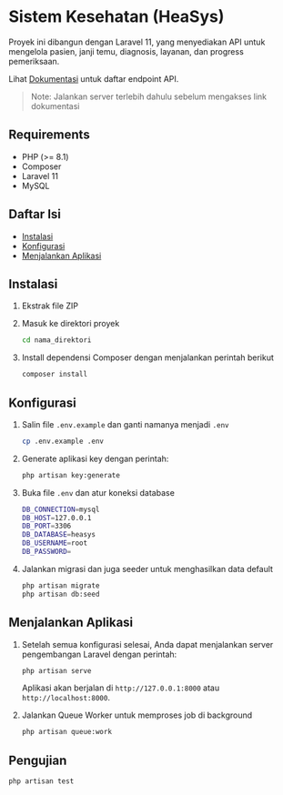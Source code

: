 # Sistem Kesehatan (HeaSys)

Proyek ini dibangun dengan Laravel 11, yang menyediakan API untuk mengelola pasien, janji temu, diagnosis, layanan, dan progress pemeriksaan.

Lihat [Dokumentasi](http://127.0.0.1:8000/api/documentation) untuk daftar endpoint API.

> Note: Jalankan server terlebih dahulu sebelum mengakses link dokumentasi

## Requirements

- PHP (>= 8.1)
- Composer
- Laravel 11
- MySQL

## Daftar Isi

- [Instalasi](#instalasi)
- [Konfigurasi](#konfigurasi)
- [Menjalankan Aplikasi](#menjalankan-aplikasi)

## Instalasi

1. Ekstrak file ZIP
2. Masuk ke direktori proyek

    ```bash
    cd nama_direktori
    ```

3. Install dependensi Composer dengan menjalankan perintah berikut

    ```bash
    composer install
    ```

## Konfigurasi

1. Salin file `.env.example` dan ganti namanya menjadi `.env`

    ```bash
    cp .env.example .env
    ```

2. Generate aplikasi key dengan perintah:

    ```bash
    php artisan key:generate
    ```

3. Buka file `.env` dan atur koneksi database

    ```bash
    DB_CONNECTION=mysql
    DB_HOST=127.0.0.1
    DB_PORT=3306
    DB_DATABASE=heasys
    DB_USERNAME=root
    DB_PASSWORD=
    ```

4. Jalankan migrasi dan juga seeder untuk menghasilkan data default

    ```bash
    php artisan migrate
    php artisan db:seed
    ```

## Menjalankan Aplikasi

1. Setelah semua konfigurasi selesai, Anda dapat menjalankan server pengembangan Laravel dengan perintah:

    ```bash
    php artisan serve
    ```

    Aplikasi akan berjalan di `http://127.0.0.1:8000` atau `http://localhost:8000`.

2. Jalankan Queue Worker untuk memproses job di background

    ```bash
    php artisan queue:work
    ```

## Pengujian

```bash
php artisan test
```
